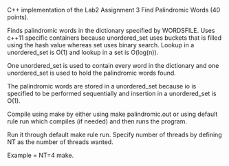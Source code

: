 C++ implementation of the Lab2 Assignment 3 Find Palindromic Words (40 points).

Finds palindromic words in the dictionary specified by WORDSFILE.
Uses c++11 specific containers because unordered_set uses buckets
that is filled using the hash value whereas set uses binary search.
Lookup in a unordered_set is O(1) and lookup in a set is O(log(n)).

One unordered_set is used to contain every word in the dictionary and one
unordered_set is used to hold the palindromic words found.

The palindromic words are stored in a unordered_set because io is specified to be
performed sequentially and insertion in a unordered_set is O(1).

Compile using make by either using make palindromic.out or using default rule run
which compiles (if needed) and then runs the program.

Run it through default make rule run. Specify number of threads by defining NT as the
number of threads wanted.

Example = NT=4 make.
